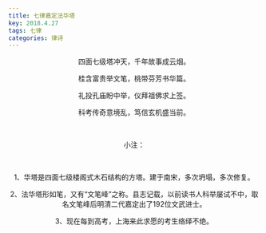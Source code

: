 ```yaml
---
title: 七律嘉定法华塔
key: 2018.4.27
tags: 七律
categories: 律诗
---
```


<p align="center">四面七级塔冲天，千年故事成云烟。
</p>
<p align="center">桂含富贵举文笔，桃带芬芳书华篇。
</p>
<p align="center">礼投孔庙盼中举，仪拜祖佛求上签。
</p>
<p align="center">科考传奇意境乱，笃信玄机盛当前。
</p>
<p align="center"></br>
</p>
<p align="center">小注：
</p>
<p align="center"></br>
</p>
<p align="center">1、华塔是四面七级楼阁式木石结构的方塔。建于南宋，多次坍塌，多次修复。
</p>
<p align="center">2、法华塔形如笔，又有“文笔峰”之称。县志记载，以前读书人科举屡试不中，取名文笔峰后明清二代嘉定出了192位文武进士。
</p>
<p align="center">3、现在每到高考，上海来此求愿的考生络绎不绝。
</p>
<p align="center"></br>
</p>
